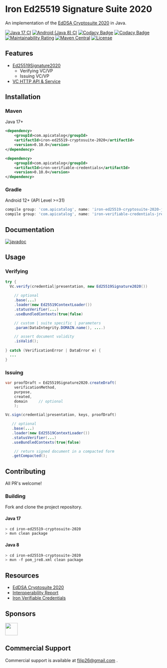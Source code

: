 # Iron Ed25519 Signature Suite 2020

An implementation of the [EdDSA Cryptosuite 2020](https://w3c-ccg.github.io/di-eddsa-2020/) in Java.

[![Java 17 CI](https://github.com/filip26/iron-ed25519-cryptosuite-2020/actions/workflows/java17-build.yml/badge.svg)](https://github.com/filip26/iron-ed25519-cryptosuite-2020/actions/workflows/java17-build.yml)
[![Android (Java 8) CI](https://github.com/filip26/iron-ed25519-cryptosuite-2020/actions/workflows/java8-build.yml/badge.svg)](https://github.com/filip26/iron-ed25519-cryptosuite-2020/actions/workflows/java8-build.yml)
[![Codacy Badge](https://app.codacy.com/project/badge/Grade/806688cdb1d248e8b5cc2a67f6c2f0f8)](https://www.codacy.com/gh/filip26/iron-ed25519-cryptosuite-2020/dashboard?utm_source=github.com&amp;utm_medium=referral&amp;utm_content=filip26/iron-ed25519-cryptosuite-2020&amp;utm_campaign=Badge_Grade)
[![Codacy Badge](https://app.codacy.com/project/badge/Coverage/806688cdb1d248e8b5cc2a67f6c2f0f8)](https://www.codacy.com/gh/filip26/iron-ed25519-cryptosuite-2020/dashboard?utm_source=github.com&utm_medium=referral&utm_content=filip26/iron-ed25519-cryptosuite-2020&utm_campaign=Badge_Coverage)
[![Maintainability Rating](https://sonarcloud.io/api/project_badges/measure?project=filip26_iron-ed25519-cryptosuite-2020&metric=sqale_rating)](https://sonarcloud.io/dashboard?id=filip26_iron-ed25519-cryptosuite-2020)
[![Maven Central](https://img.shields.io/maven-central/v/com.apicatalog/iron-ed25519-cryptosuite-2020.svg?label=Maven%20Central)](https://search.maven.org/search?q=g:%22com.apicatalog%22%20AND%20a:%22iron-ed25519-cryptosuite-2020%22)
[![License](https://img.shields.io/badge/License-Apache%202.0-blue.svg)](https://opensource.org/licenses/Apache-2.0)

## Features
* [Ed25519Signature2020](https://w3c-ccg.github.io/di-eddsa-2020/#ed25519signature2020)
  * Verifying VC/VP
  * Issuing VC/VP
* [VC HTTP API & Service](https://github.com/filip26/iron-vc-api)

## Installation

### Maven

Java 17+

```xml
<dependency>
    <groupId>com.apicatalog</groupId>
    <artifactId>iron-ed25519-cryptosuite-2020</artifactId>
    <version>0.10.0</version>
</dependency>

<dependency>
    <groupId>com.apicatalog</groupId>
    <artifactId>iron-verifiable-credentials</artifactId>
    <version>0.10.0</version>
</dependency>
```

### Gradle

Android 12+ (API Level >=31)

```gradle
compile group: 'com.apicatalog', name: 'iron-ed25519-cryptosuite-2020-jre8', version: '0.10.0'
compile group: 'com.apicatalog', name: 'iron-verifiable-credentials-jre8', version: '0.10.0'
```

## Documentation

[![javadoc](https://javadoc.io/badge2/com.apicatalog/iron-ed25519-cryptosuite-2020/javadoc.svg)](https://javadoc.io/doc/com.apicatalog/iron-ed25519-cryptosuite-2020)

## Usage

### Verifying 

```java
try {
  Vc.verify(credential|presentation, new Ed25519Signature2020())
      
    // optional
    .base(...)
    .loader(new Ed25519ContextLoader()) 
    .statusVerifier(...)
    .useBundledContexts(true|false)

    // custom | suite specific | parameters
    .param(DataIntegrity.DOMAIN.name(), ....)

    // assert document validity
    .isValid();
    
} catch (VerificationError | DataError e) {
  ...
}

```

### Issuing

```java
var proofDraft = Ed25519Signature2020.createDraft(
    verificationMethod,
    purpose,
    created,    
    domain     // optional
    );

Vc.sign(credential|presentation, keys, proofDraft)

   // optional
   .base(...)
   .loader(new Ed25519ContextLoader()) 
   .statusVerifier(...)
   .useBundledContexts(true|false)

    // return signed document in a compacted form
   .getCompacted();

```

## Contributing

All PR's welcome!

### Building

Fork and clone the project repository.

#### Java 17
```bash
> cd iron-ed25519-cryptosuite-2020
> mvn clean package
```

#### Java 8
```bash
> cd iron-ed25519-cryptosuite-2020
> mvn -f pom_jre8.xml clean package
```

## Resources
* [EdDSA Cryptosuite 2020](https://w3c-ccg.github.io/di-eddsa-2020/)
* [Interoperability Report](https://w3c-ccg.github.io/di-ed25519signature2020-test-suite/)
* [Iron Verifiable Credentials](https://github.com/filip26/iron-verifiable-credentials)

## Sponsors

<a href="https://github.com/digitalbazaar">
  <img src="https://avatars.githubusercontent.com/u/167436?s=200&v=4" width="40" />
</a> 

## Commercial Support
Commercial support is available at filip26@gmail.com
.